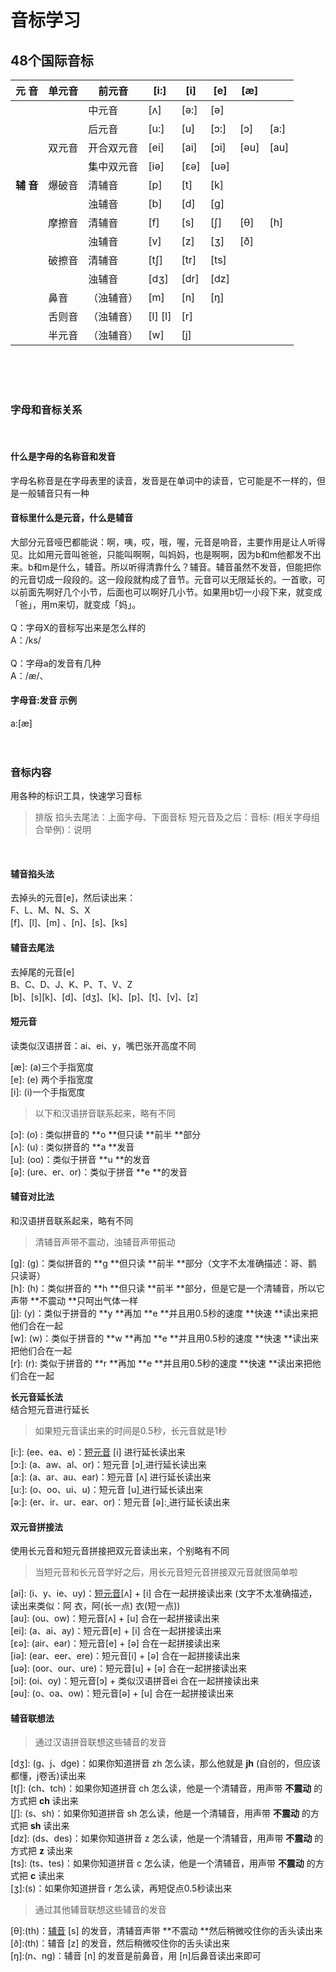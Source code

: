 # 音标学习

<a name="yUh5c"></a>

## 48个国际音标



| **元 音** | 单元音 | 前元音 | [i:] | [i] | [e] | [æ] | 　 |
| --- | --- | --- | --- | --- | --- | --- | --- |
|  |  | 中元音 | [ʌ] | [ə:] | [ə] | 　 | 　 |
|  |  | 后元音 | [u:] | [u] | [ɔ:] | [ɔ] | [a:] |
|  | 双元音 | 开合双元音 | [ei] | [ai] | [ɔi] | [əu] | [au] |
|  |  | 集中双元音 | [iə] | [εə] | [uə] | 　 | 　 |
| **辅 音** | 爆破音 | 清辅音 | [p] | [t] | [k] | 　 | 　 |
|  |  | 浊辅音 | [b] | [d] | [g] | 　 | 　 |
|  | 摩擦音 | 清辅音 | [f] | [s] | [ʃ] | [θ] | [h] |
|  |  | 浊辅音 | [v] | [z] | [ʒ] | [ð] | 　 |
|  | 破擦音 | 清辅音 | [tʃ] | [tr] | [ts] | 　 | 　 |
|  |  | 浊辅音 | [dʒ] | [dr] | [dz] | 　 | 　 |
|  | 鼻音 | （浊辅音） | [m] | [n] | [ŋ] | 　 | 　 |
|  | 舌则音 | （浊辅音） | [l] [l] | [r] | 　 | 　 | 　 |
|  | 半元音 | （浊辅音） | [w] | [j] | 　 | 　 | 　 |


<br />
<br />
<br />

<a name="pOIev"></a>

### 字母和音标关系

<br />
<a name="Wz582"></a>

#### 什么是字母的名称音和发音

字母名称音是在字母表里的读音，发音是在单词中的读音，它可能是不一样的，但是一般辅音只有一种<br />

<a name="mHyZM"></a>

#### 音标里什么是元音，什么是辅音

大部分元音哑巴都能说：啊，咦，哎，哦，喔，元音是响音，主要作用是让人听得见。比如用元音叫爸爸，只能叫啊啊，叫妈妈，也是啊啊，因为b和m他都发不出来。b和m是什么，辅音。所以听得清靠什么？辅音。辅音虽然不发音，但能把你的元音切成一段段的。这一段段就构成了音节。元音可以无限延长的。一首歌，可以前面先啊好几个小节，后面也可以啊好几小节。如果用b切一小段下来，就变成「爸」，用m来切，就变成「妈」。<br />
<br />Q：字母X的音标写出来是怎么样的<br />A：/ks/<br />
<br />Q：字母a的发音有几种<br />A：/æ/、
<a name="cvTR5"></a>

#### 字母音:发音 示例

a:[æ]<br />
<br />
<br />

<a name="PNpAg"></a>

### 音标内容

用各种的标识工具，快速学习音标
> 排版
> 掐头去尾法：上面字母、下面音标
> 短元音及之后：音标: (相关字母组合举例)：说明


<br />

<a name="u7vWb"></a>

#### 辅音掐头法

去掉头的元音[e]，然后读出来：<br />F、L、M、N、S、X<br />[f]、[l]、[m] 、[n]、[s]、[ks]<br />

<a name="JFKXn"></a>

#### 辅音去尾法

去掉尾的元音[e]<br />B、C、D、J、K、P、T、V、Z<br />[b]、[s][k]、[d]、[dʒ]、[k]、[p]、[t]、[v]、[z]

<a name="u7Fq2"></a>

#### 短元音

读类似汉语拼音：ai、ei、y，嘴巴张开高度不同
> 


[æ]: (a)三个手指宽度<br />[e]: (e) 两个手指宽度<br />[i]: (i)一个手指宽度<br />

> 以下和汉语拼音联系起来，略有不同

[ɔ]: (o) : 类似拼音的 **o **但只读 **前半 **部分<br />[ʌ]: (u) : 类似拼音的 **a **发音<br />[u]: (oo)：类似于拼音 **u **的发音<br />[ə]: (ure、er、or)：类似于拼音 **e **的发音

<a name="qNs89"></a>

#### 辅音对比法

和汉语拼音联系起来，略有不同
> 清辅音声带不震动，浊辅音声带振动

[g]: (g)：类似拼音的 **g **但只读 **前半 **部分（文字不太准确描述：哥、鹅 只读哥）<br />[h]: (h)：类似拼音的 **h **但只读 **前半 **部分，但是它是一个清辅音，所以它声带 **不震动 **只呵出气体一样<br />[j]: (y)：类似于拼音的 **y **再加 **e **并且用0.5秒的速度 **快速 **读出来把他们合在一起<br />[w]: (w)：类似于拼音的 **w **再加 **e **并且用0.5秒的速度 **快速 **读出来把他们合在一起<br />[r]: (r): 类似于拼音的 **r **再加 **e **并且用0.5秒的速度 **快速 **读出来把他们合在一起

**长元音延长法**<br />结合短元音进行延长
>  如果短元音读出来的时间是0.5秒，长元音就是1秒

[i:]: (ee、ea、e)：[短元音](#u7Fq2) [i] 进行延长读出来<br />[ɔ:]: (a、aw、al、or)：短元音 [ɔ][ ](#u7Fq2)进行延长读出来<br />[a:]: (a、ar、au、ear)：短元音 [ʌ] 进行延长读出来<br />[u:]: (o、oo、ui、u)：短元音 [u][ ](#u7Fq2)进行延长读出来<br />[ə:]: (er、ir、ur、ear、or)：短元音 [ə]:[ ](#u7Fq2)进行延长读出来

<a name="k45Sg"></a>

#### 双元音拼接法

使用长元音和短元音拼接把双元音读出来，个别略有不同
> 当短元音和长元音学好之后，用长元音短元音拼接双元音就很简单啦

[ai]: (i、y、ie、uy)：[短元音](#u7Fq2)[ʌ] + [i] 合在一起拼接读出来 (文字不太准确描述，读出来类似：阿 衣，阿(长一点) 衣(短一点))<br />[au]: (ou、ow)：短元音[ʌ] + [u] 合在一起拼接读出来<br />[ei]: (a、ai、ay)：短元音[e] + [i] 合在一起拼接读出来<br />[εə]: (air、ear)：短元音[e] + [ə] 合在一起拼接读出来<br />[iə]: (ear、eer、ere)：短元音[i] + [ə] 合在一起拼接读出来<br />[uə]: (oor、our、ure)：短元音[u] + [ə] 合在一起拼接读出来<br />[ɔi]: (oi、oy)：短元音[ɔ] + 类似汉语拼音ei 合在一起拼接读出来<br />[əu]: (o、oa、ow)：短元音[ə] + [u] 合在一起拼接读出来

<a name="1n2fO"></a>

#### 辅音联想法

> 通过汉语拼音联想这些辅音的发音<br />

[dʒ]: (g、j、dge)：如果你知道拼音 zh 怎么读，那么他就是 **jh** (自创的，但应该都懂，j卷舌)读出来<br />[tʃ]: (ch、tch)：如果你知道拼音 ch 怎么读，他是一个清辅音，用声带 **不震动** 的方式把 **ch** 读出来<br />[ʃ]: (s、sh)：如果你知道拼音 sh 怎么读，他是一个清辅音，用声带 **不震动** 的方式把 **sh** 读出来<br />[dz]: (ds、des)：如果你知道拼音 z 怎么读，他是一个清辅音，用声带 **不震动** 的方式把 **z** 读出来<br />[ts]: (ts、tes)：如果你知道拼音 c 怎么读，他是一个清辅音，用声带 **不震动** 的方式把 **c** 读出来<br />[ʒ]:(s)：如果你知道拼音 r 怎么读，再短促点0.5秒读出来

> 通过其他辅音联想这些辅音的发音

[θ]:(th)：[辅音](#JFKXn) [s] 的发音，清辅音声带 **不震动 **然后稍微咬住你的舌头读出来<br />[ð]:(th)：辅音 [z] 的发音，然后稍微咬住你的舌头读出来<br />[ŋ]:(n、ng)：辅音 [n] 的发音是前鼻音，用 [n]后鼻音读出来即可
